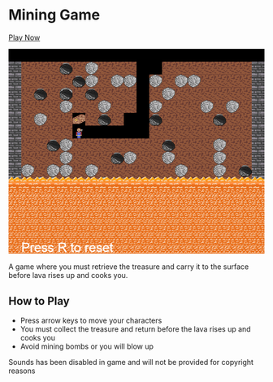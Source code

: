 # Mining Game
  [Play Now](https://aftersol.github.io/mining_game)

  ![alt text](images/for_readme/demo_screenshot.png "A player trying get treasure while the lava is rising")
  
  A game where you must retrieve the treasure and carry it to the surface before lava rises up and cooks you.
## How to Play
 - Press arrow keys to move your characters
 - You must collect the treasure and return before the lava rises up and cooks you
 - Avoid mining bombs or you will blow up

Sounds has been disabled in game and will not be provided for copyright reasons

